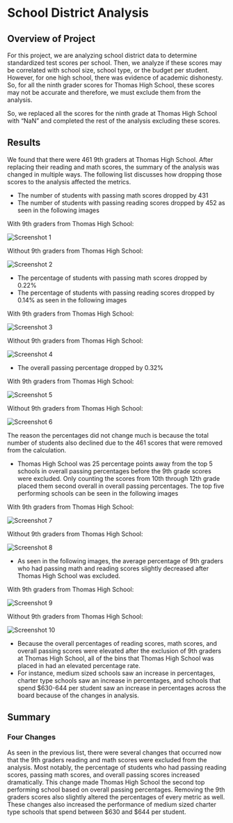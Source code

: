 # School District Analysis

## Overview of Project

For this project, we are analyzing school district data to determine standardized test scores per school. Then, we analyze if these scores may be correlated with school size, school type, or the budget per student. However, for one high school, there was evidence of academic dishonesty. So, for all the ninth grader scores for Thomas High School, these scores may not be accurate and therefore, we must exclude them from the analysis. 

So, we replaced all the scores for the ninth grade at Thomas High School with “NaN” and completed the rest of the analysis excluding these scores.

## Results

We found that there were 461 9th graders at Thomas High School. After replacing their reading and math scores, the summary of the analysis was changed in multiple ways. The following list discusses how dropping those scores to the analysis affected the metrics.

* The number of students with passing math scores dropped by 431
*	The number of students with passing reading scores dropped by 452 as seen in the following images

With 9th graders from Thomas High School:

![Screenshot 1](https://user-images.githubusercontent.com/81498850/118349616-4ca9be00-b517-11eb-9732-f70b90ad6590.png)

Without 9th graders from Thomas High School:

![Screenshot 2](https://user-images.githubusercontent.com/81498850/118349627-677c3280-b517-11eb-99f3-c3739d33cadc.png)

*	The percentage of students with passing math scores dropped by 0.22%
*	The percentage of students with passing reading scores dropped by 0.14% as seen in the following images

With 9th graders from Thomas High School:

![Screenshot 3](https://user-images.githubusercontent.com/81498850/118349673-a27e6600-b517-11eb-91fa-b987c529c2fd.png)

Without 9th graders from Thomas High School:

![Screenshot 4](https://user-images.githubusercontent.com/81498850/118349693-bf1a9e00-b517-11eb-955e-9c766822e415.png)

*	The overall passing percentage dropped by 0.32%

With 9th graders from Thomas High School:

![Screenshot 5](https://user-images.githubusercontent.com/81498850/118349707-e1acb700-b517-11eb-8c27-eeb56b913c8d.png)

Without 9th graders from Thomas High School:

![Screenshot 6](https://user-images.githubusercontent.com/81498850/118349721-fbe69500-b517-11eb-8960-fdaef33c0354.png)

The reason the percentages did not change much is because the total number of students also declined due to the 461 scores that were removed from the calculation.

*	Thomas High School was 25 percentage points away from the top 5 schools in overall passing percentages before the 9th grade scores were excluded. Only counting the scores from 10th through 12th grade placed them second overall in overall passing percentages. The top five performing schools can be seen in the following images

With 9th graders from Thomas High School:

![Screenshot 7](https://user-images.githubusercontent.com/81498850/118349746-34866e80-b518-11eb-8734-39181f417483.png)

Without 9th graders from Thomas High School:

![Screenshot 8](https://user-images.githubusercontent.com/81498850/118349767-5253d380-b518-11eb-843c-41e45420c899.png)

*	As seen in the following images, the average percentage of 9th graders who had passing math and reading scores slightly decreased after Thomas High School was excluded.

With 9th graders from Thomas High School:

![Screenshot 9](https://user-images.githubusercontent.com/81498850/118349785-77484680-b518-11eb-9b97-4727e67efcfb.png)

Without 9th graders from Thomas High School:

![Screenshot 10](https://user-images.githubusercontent.com/81498850/118349795-8cbd7080-b518-11eb-98b8-2aaec459c9b3.png)

*	Because the overall percentages of reading scores, math scores, and overall passing scores were elevated after the exclusion of 9th graders at Thomas High School, all of the bins that Thomas High School was placed in had an elevated percentage rate. 
*	For instance, medium sized schools saw an increase in percentages, charter type schools saw an increase in percentages, and schools that spend $630-644 per student saw an increase in percentages across the board because of the changes in analysis.

## Summary

### Four Changes

As seen in the previous list, there were several changes that occurred now that the 9th graders reading and math scores were excluded from the analysis. Most notably, the percentage of students who had passing reading scores, passing math scores, and overall passing scores increased dramatically. This change made Thomas High School the second top performing school based on overall passing percentages. Removing the 9th graders scores also slightly altered the percentages of every metric as well. These changes also increased the performance of medium sized charter type schools that spend between $630 and $644 per student. 
